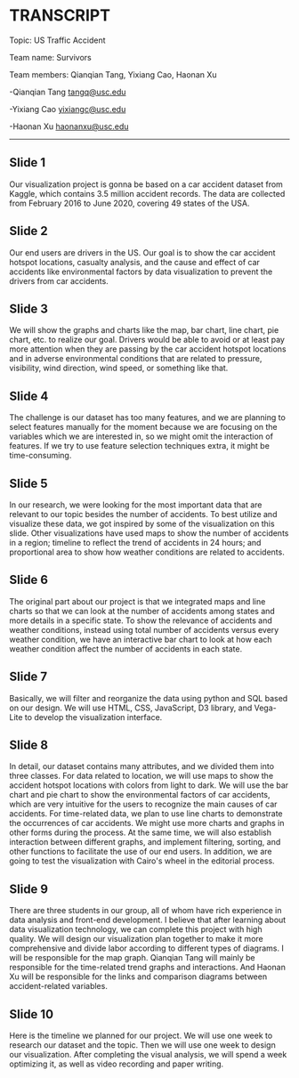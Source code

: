 # TRANSCRIPT

Topic: US Traffic Accident

Team name: Survivors

Team members: Qianqian Tang, Yixiang Cao, Haonan Xu


-Qianqian Tang <tangq@usc.edu>

-Yixiang Cao <yixiangc@usc.edu>

-Haonan Xu <haonanxu@usc.edu>

---

## Slide 1
Our visualization project is gonna be based on a car accident dataset from Kaggle, which contains 3.5 million accident records. The data are collected from February 2016 to June 2020, covering 49 states of the USA.
## Slide 2
Our end users are drivers in the US. Our goal is to show the car accident hotspot locations, casualty analysis, and the cause and effect of car accidents like environmental factors by data visualization to prevent the drivers from car accidents.
## Slide 3
We will show the graphs and charts like the map, bar chart, line chart, pie chart, etc. to realize our goal. Drivers would be able to avoid or at least pay more attention when they are passing by the car accident hotspot locations and in adverse environmental conditions that are related to pressure, visibility, wind direction, wind speed, or something like that.
## Slide 4
The challenge is our dataset has too many features, and we are planning to select features manually for the moment because we are focusing on the variables which we are interested in, so we might omit the interaction of features. If we try to use feature selection techniques extra, it might be time-consuming.
## Slide 5
In our research, we were looking for the most important data that are relevant to our topic besides the number of accidents. To best utilize and visualize these data, we got inspired by some of the visualization on this slide. Other visualizations have used maps to show the number of accidents in a region; timeline to reflect the trend of accidents in 24 hours; and proportional area to show how weather conditions are related to accidents.
## Slide 6
The original part about our project is that we integrated maps and line charts so that we can look at the number of accidents among states and more details in a specific state. To show the relevance of accidents and weather conditions, instead using total number of accidents versus every weather condition, we have an interactive bar chart to look at how each weather condition affect the number of accidents in each state.
## Slide 7
Basically, we will filter and reorganize the data using python and SQL based on our design. We will use HTML, CSS, JavaScript, D3 library, and Vega-Lite to develop the visualization interface.
## Slide 8
In detail, our dataset contains many attributes, and we divided them into three classes. For data related to location, we will use maps to show the accident hotspot locations with colors from light to dark. We will use the bar chart and pie chart to show the environmental factors of car accidents, which are very intuitive for the users to recognize the main causes of car accidents. For time-related data, we plan to use line charts to demonstrate the occurrences of car accidents. We might use more charts and graphs in other forms during the process. At the same time, we will also establish interaction between different graphs, and implement filtering, sorting, and other functions to facilitate the use of our end users. In addition, we are going to test the visualization with Cairo's wheel in the editorial process.
## Slide 9
There are three students in our group, all of whom have rich experience in data analysis and front-end development. I believe that after learning about data visualization technology, we can complete this project with high quality. 
We will design our visualization plan together to make it more comprehensive and divide labor according to different types of diagrams. 
I will be responsible for the map graph. Qianqian Tang will mainly be responsible for the time-related trend graphs and interactions. And Haonan Xu will be responsible for the links and comparison diagrams between accident-related variables.
## Slide 10
Here is the timeline we planned for our project. We will use one week to research our dataset and the topic. Then we will use one week to design our visualization. 
After completing the visual analysis, we will spend a week optimizing it, as well as video recording and paper writing. 

